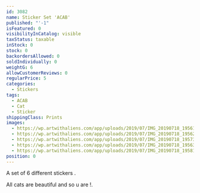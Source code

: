 ```yaml
---
id: 3082
name: Sticker Set 'ACAB'
published: "'-1"
isFeatured: 0
visibilityInCatalog: visible
taxStatus: taxable
inStock: 0
stock: 0
backordersAllowed: 0
soldIndividually: 0
weightG: 6
allowCustomerReviews: 0
regularPrice: 5
categories:
  - Stickers
tags:
  - ACAB
  - Cat
  - Sticker
shippingClass: Prints
images:
  - https://wp.artwithaliens.com/app/uploads/2019/07/IMG_20190718_195614-01-scaled.jpeg
  - https://wp.artwithaliens.com/app/uploads/2019/07/IMG_20190718_195622-01-scaled.jpeg
  - https://wp.artwithaliens.com/app/uploads/2019/07/IMG_20190718_195733-01-scaled.jpeg
  - https://wp.artwithaliens.com/app/uploads/2019/07/IMG_20190718_195630-01-scaled.jpeg
  - https://wp.artwithaliens.com/app/uploads/2019/07/IMG_20190718_195816-01-scaled.jpeg
position: 0
---
```


A set of 6 different stickers .

All cats are beautiful and so u are !.
